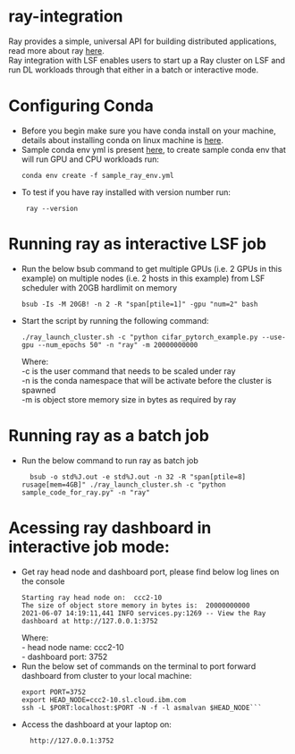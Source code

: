 # ray-integration
Ray provides a simple, universal API for building distributed applications, read more about ray [here](https://docs.ray.io/en/master/index.html).  
Ray integration with LSF enables users to start up a Ray cluster on LSF and run DL workloads through that either in a batch or interactive mode.

# Configuring Conda 

- Before you begin make sure you have conda install on your machine, details about installing conda on linux machine is [here](https://docs.conda.io/projects/conda/en/latest/user-guide/install/linux.html).  
- Sample conda env yml is present [here](https://github.com/IBMSpectrumComputing/ray-integration/tree/main/sample_conda_env), to create sample conda env that will run GPU and CPU workloads run:
  ```
  conda env create -f sample_ray_env.yml
  ```
- To test if you have ray installed with version number run:
   ```
    ray --version
    ```
 # Running ray as interactive LSF job
 
 - Run the below bsub command to get multiple GPUs (i.e. 2 GPUs in this example) on multiple nodes (i.e. 2 hosts in this example) from LSF scheduler with 20GB hardlimit on memory 
    ```
    bsub -Is -M 20GB! -n 2 -R "span[ptile=1]" -gpu "num=2" bash
    ```
 - Start the script by running the following command:
    ```
    ./ray_launch_cluster.sh -c "python cifar_pytorch_example.py --use-gpu --num_epochs 50" -n "ray" -m 20000000000
    ```
    Where:  
        -c is the user command that needs to be scaled under ray  
        -n is the conda namespace that will be activate before the cluster is spawned  
        -m is object store memory size in bytes as required by ray  
 
 # Running ray as a batch job
 - Run the below command to run ray as batch job
    ```
      bsub -o std%J.out -e std%J.out -n 32 -R "span[ptile=8] rusage[mem=4GB]" ./ray_launch_cluster.sh -c "python sample_code_for_ray.py" -n "ray"
    ```
 # Acessing ray dashboard in interactive job mode:
 - Get ray head node and dashboard port, please find below log lines on the console
    ```
    Starting ray head node on:  ccc2-10
    The size of object store memory in bytes is:  20000000000
    2021-06-07 14:19:11,441 INFO services.py:1269 -- View the Ray dashboard at http://127.0.0.1:3752
    ```
    Where:  
        - head node name: ccc2-10  
        - dashboard port: 3752  
 - Run the below set of commands on the terminal to port forward dashboard from cluster to your local machine:
    ```
    export PORT=3752
    export HEAD_NODE=ccc2-10.sl.cloud.ibm.com
    ssh -L $PORT:localhost:$PORT -N -f -l asmalvan $HEAD_NODE```
 - Access the dashboard at your laptop on:
    ```
      http://127.0.0.1:3752
    ```
        
